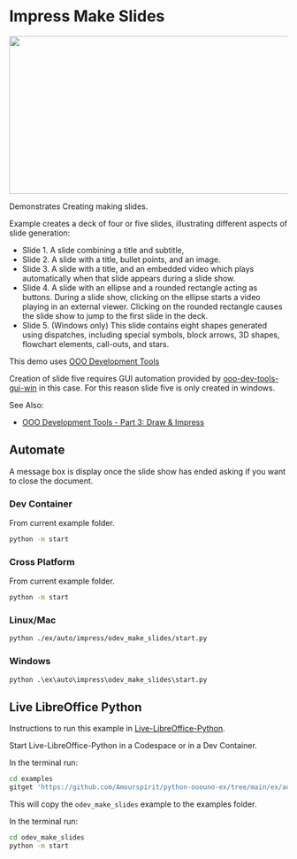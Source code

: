 # Impress Make Slides

<p align="center">
    <img src="https://user-images.githubusercontent.com/4193389/200715432-e781ac26-beed-48c9-8a01-a9a4b58d7720.png" width="640" height="285">
</p>

Demonstrates Creating making slides.

Example creates a deck of four or five slides, illustrating different aspects of slide generation:

- Slide 1. A slide combining a title and subtitle,
- Slide 2. A slide with a title, bullet points, and an image.
- Slide 3. A slide with a title, and an embedded video which plays automatically when that slide appears during a slide show.
- Slide 4. A slide with an ellipse and a rounded rectangle acting as buttons. During a slide show, clicking on the ellipse starts a video playing in an external viewer. Clicking on the rounded rectangle causes the slide show to jump to the first slide in the deck.
- Slide 5. (Windows only) This slide contains eight shapes generated using dispatches, including special symbols, block arrows, 3D shapes, flowchart elements, call-outs, and stars.

This demo uses [OOO Development Tools]

Creation of slide five requires GUI automation provided by [ooo-dev-tools-gui-win] in this case.
For this reason slide five is only created in windows.

See Also:

- [OOO Development Tools - Part 3: Draw & Impress](https://python-ooo-dev-tools.readthedocs.io/en/latest/odev/part3/index.html)

## Automate

A message box is display once the slide show has ended asking if you want to close the document.

### Dev Container

From current example folder.

```sh
python -m start
```

### Cross Platform

From current example folder.

```sh
python -m start
```

### Linux/Mac

```sh
python ./ex/auto/impress/odev_make_slides/start.py
```

### Windows

```ps
python .\ex\auto\impress\odev_make_slides\start.py
```

## Live LibreOffice Python

Instructions to run this example in [Live-LibreOffice-Python](https://github.com/Amourspirit/live-libreoffice-python).

Start Live-LibreOffice-Python in a Codespace or in a Dev Container.

In the terminal run:

```bash
cd examples
gitget 'https://github.com/Amourspirit/python-ooouno-ex/tree/main/ex/auto/impress/odev_make_slides'
```

This will copy the `odev_make_slides` example to the examples folder.

In the terminal run:

```bash
cd odev_make_slides
python -m start
```

[OOO Development Tools]: https://python-ooo-dev-tools.readthedocs.io/en/latest/
[ooo-dev-tools-gui-win]: https://ooo-dev-tools-gui-win.readthedocs.io/en/latest/index.html

